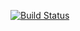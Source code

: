 [![Build Status](https://travis-ci.org/GavrilovN/MatrixTemp.svg?branch=master)](https://travis-ci.org/GavrilovN/MatrixTemp)

